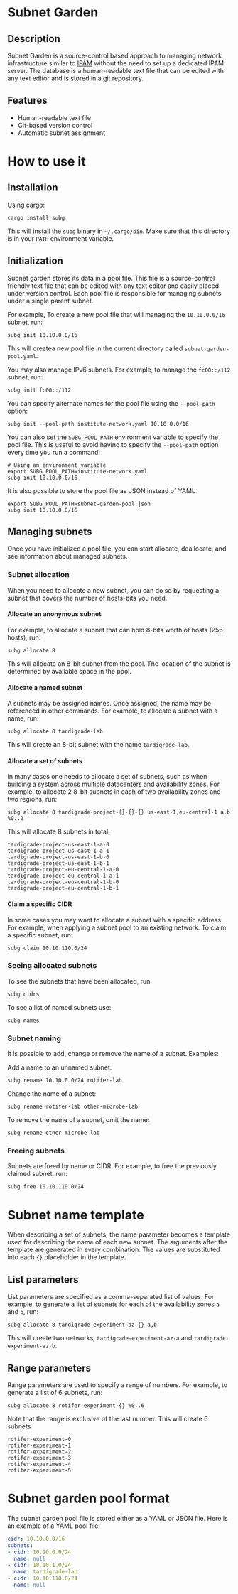 <!--
 Copyright 2024 The Milton Hirsch Institute, B.V.
 SPDX-License-Identifier: Apache-2.0
 -->

# Subnet Garden

## Description

Subnet Garden is a source-control based approach to managing network infrastructure
similar to [IPAM](https://en.wikipedia.org/wiki/IP_address_management) without the
need to set up a dedicated IPAM server. The database is a human-readable text file
that can be edited with any text editor and is stored in a git repository.

## Features

* Human-readable text file
* Git-based version control
* Automatic subnet assignment

# How to use it

## Installation

Using cargo:

```shell
cargo install subg
```

This will install the `subg` binary in `~/.cargo/bin`. Make sure that this directory
is in your `PATH` environment variable.

## Initialization

Subnet garden stores its data in a pool file. This file is a source-control friendly
text file that can be edited with any text editor and easily placed under version
control. Each pool file is responsible for managing subnets under a single parent
subnet.

For example, To create a new pool file that will managing the `10.10.0.0/16` subnet,
run:

```shell
subg init 10.10.0.0/16
```

This will createa new pool file in the current directory called `subnet-garden-pool.yaml`.

You may also manage IPv6 subnets. For example, to manage the `fc00::/112` subnet,
run:

```shell
subg init fc00::/112
```

You can specify alternate names for the pool file using the `--pool-path` option:

```shell
subg init --pool-path institute-network.yaml 10.10.0.0/16
```

You can also set the `SUBG_POOL_PATH` environment variable to specify the pool file.
This is useful to avoid having to specify the `--pool-path` option every time you
run a command:

```shell
# Using an environment variable
export SUBG_POOL_PATH=institute-network.yaml
subg init 10.10.0.0/16
```

It is also possible to store the pool file as JSON instead of YAML:

```shell
export SUBG_POOL_PATH=subnet-garden-pool.json
subg init 10.10.0.0/16
```

## Managing subnets

Once you have initialized a pool file, you can start allocate, deallocate, and
see information about managed subnets.

### Subnet allocation

When you need to allocate a new subnet, you can do so by requesting a subnet
that covers the number of hosts-bits you need.

#### Allocate an anonymous subnet

For example, to allocate a subnet that can hold 8-bits worth of hosts (256
hosts), run:

```shell
subg allocate 8
```

This will allocate an 8-bit subnet from the pool. The location of the subnet
is determined by available space in the pool.

#### Allocate a named subnet

A subnets may be assigned names. Once assigned, the name may be referenced
in other commands. For example, to allocate a subnet with a name, run:

```shell
subg allocate 8 tardigrade-lab
```

This will create an 8-bit subnet with the name `tardigrade-lab`.

#### Allocate a set of subnets

In many cases one needs to allocate a set of subnets, such as when building
a system across multiple datacenters and availability zones. For example,
to allocate 2 8-bit subnets in each of two availability zones and two
regions, run:

```shell
subg allocate 8 tardigrade-project-{}-{}-{} us-east-1,eu-central-1 a,b %0..2
```

This will allocate 8 subnets in total:

```text
tardigrade-project-us-east-1-a-0
tardigrade-project-us-east-1-a-1
tardigrade-project-us-east-1-b-0
tardigrade-project-us-east-1-b-1
tardigrade-project-eu-central-1-a-0
tardigrade-project-eu-central-1-a-1
tardigrade-project-eu-central-1-b-0
tardigrade-project-eu-central-1-b-1
```

#### Claim a specific CIDR

In some cases you may want to allocate a subnet with a specific address. For
example, when applying a subnet pool to an existing network. To claim
a specific subnet, run:

```shell
subg claim 10.10.110.0/24
```

### Seeing allocated subnets

To see the subnets that have been allocated, run:

```shell
subg cidrs
```

To see a list of named subnets use:

```shell
subg names
```

### Subnet naming

It is possible to add, change or remove the name of a subnet. Examples:

Add a name to an unnamed subnet:

```shell
subg rename 10.10.0.0/24 rotifer-lab
```

Change the name of a subnet:

```shell
subg rename rotifer-lab other-microbe-lab
```

To remove the name of a subnet, omit the name:

```shell
subg rename other-microbe-lab
```

### Freeing subnets

Subnets are freed by name or CIDR. For example, to free the previously
claimed subnet, run:

```shell
subg free 10.10.110.0/24
```

# Subnet name template

When describing a set of subnets, the name parameter becomes a template
used for describing the name of each new subnet. The arguments after the
template are generated in every combination. The values are substituted
into each `{}` placeholder in the template.

## List parameters

List parameters are specified as a comma-separated list of values. For
example, to generate a list of subnets for each of the availability zones
`a` and `b`, run:

```shell
subg allocate 8 tardigrade-experiment-az-{} a,b
```

This will create two networks, `tardigrade-experiment-az-a` and
`tardigrade-experiment-az-b`.

## Range parameters

Range parameters are used to specify a range of numbers. For example, to
generate a list of 6 subnets, run:

```shell
subg allocate 8 rotifer-experiment-{} %0..6
```

Note that the range is exclusive of the last number. This will create
6 subnets

```text
rotifer-experiment-0
rotifer-experiment-1
rotifer-experiment-2
rotifer-experiment-3
rotifer-experiment-4
rotifer-experiment-5
```

# Subnet garden pool format

The subnet garden pool file is stored either as a YAML or JSON file.
Here is an example of a YAML pool file:

```yaml
cidr: 10.10.0.0/16
subnets:
- cidr: 10.10.0.0/24
  name: null
- cidr: 10.10.1.0/24
  name: tardigrade-lab
- cidr: 10.10.110.0/24
  name: null
```
